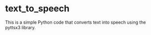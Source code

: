 # text_to_speech
This is a simple Python code that converts text into speech using the pyttsx3 library.
